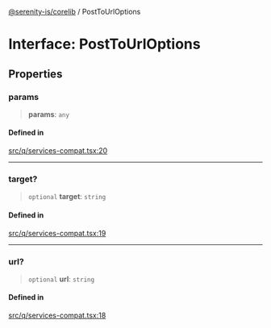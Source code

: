 [@serenity-is/corelib](../README.md) / PostToUrlOptions

# Interface: PostToUrlOptions

## Properties

### params

> **params**: `any`

#### Defined in

[src/q/services-compat.tsx:20](https://github.com/serenity-is/serenity/blob/master/packages/corelib/src/q/services-compat.tsx#L20)

***

### target?

> `optional` **target**: `string`

#### Defined in

[src/q/services-compat.tsx:19](https://github.com/serenity-is/serenity/blob/master/packages/corelib/src/q/services-compat.tsx#L19)

***

### url?

> `optional` **url**: `string`

#### Defined in

[src/q/services-compat.tsx:18](https://github.com/serenity-is/serenity/blob/master/packages/corelib/src/q/services-compat.tsx#L18)

